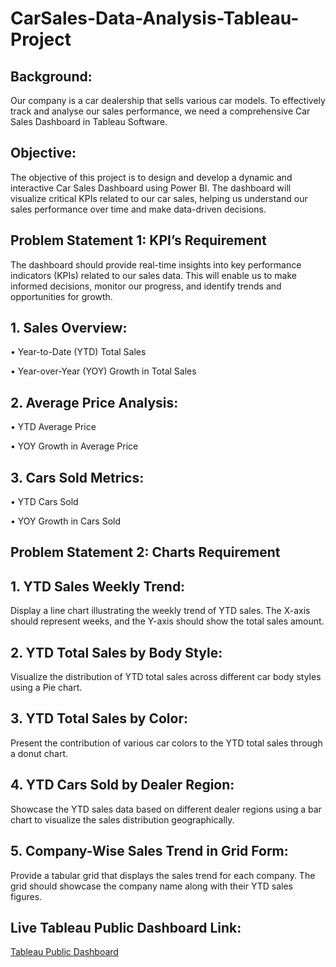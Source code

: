 # CarSales-Data-Analysis-Tableau-Project
## Background:
Our company is a car dealership that sells various car models. To effectively track and analyse our sales performance, we need a comprehensive Car Sales Dashboard in Tableau Software. 

## Objective: 
The objective of this project is to design and develop a dynamic and interactive Car Sales Dashboard using Power BI. The dashboard will visualize critical KPIs related to our car sales, helping us understand our sales performance over time and make data-driven decisions.
## Problem Statement 1:  KPI’s Requirement

The dashboard should provide real-time insights into key performance indicators (KPIs) related to our sales data. This will enable us to make informed decisions, monitor our progress, and identify trends and opportunities for growth.
## 1.	Sales Overview:

•	Year-to-Date (YTD) Total Sales

•	Year-over-Year (YOY) Growth in Total Sales
## 2.	Average Price Analysis:

•	YTD Average Price

•	YOY Growth in Average Price
## 3.	Cars Sold Metrics:

•	YTD Cars Sold

•	YOY Growth in Cars Sold


## Problem Statement 2: Charts Requirement

## 1.	YTD Sales Weekly Trend: 
Display a line chart illustrating the weekly trend of YTD sales. The X-axis should represent weeks, and the Y-axis should show the total sales amount.
## 2.	YTD Total Sales by Body Style:
Visualize the distribution of YTD total sales across different car body styles using a Pie chart.
## 3.	YTD Total Sales by Color: 
Present the contribution of various car colors to the YTD total sales through a donut chart.
## 4.	YTD Cars Sold by Dealer Region: 
Showcase the YTD sales data based on different dealer regions using a bar chart to visualize the sales distribution geographically.
## 5.	Company-Wise Sales Trend in Grid Form: 
Provide a tabular grid that displays the sales trend for each company. The grid should showcase the company name along with their YTD sales figures.

## Live Tableau Public Dashboard Link:

[Tableau Public Dashboard](https://public.tableau.com/views/CarSalesDashboardProject/Dashboard1?:language=en-US&publish=yes&:sid=&:display_count=n&:origin=viz_share_link)
